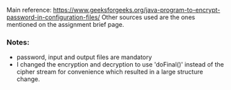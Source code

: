 Main reference: https://www.geeksforgeeks.org/java-program-to-encrypt-password-in-configuration-files/
Other sources used are the ones mentioned on the assignment brief page.
### Notes:
- password, input and output files are mandatory
- I changed the encryption and decryption to use 'doFinal()' instead of the cipher stream for convenience which 
  resulted in a large structure change.